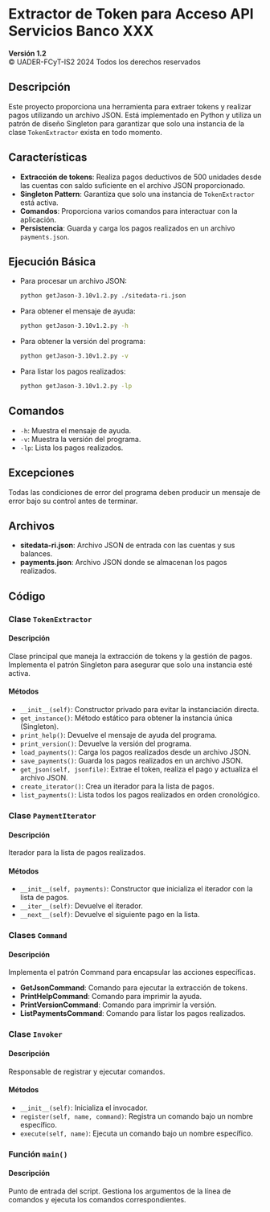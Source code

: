 # Extractor de Token para Acceso API Servicios Banco XXX
**Versión 1.2**  
© UADER-FCyT-IS2 2024 Todos los derechos reservados

## Descripción
Este proyecto proporciona una herramienta para extraer tokens y realizar pagos utilizando un archivo JSON. Está implementado en Python y utiliza un patrón de diseño Singleton para garantizar que solo una instancia de la clase `TokenExtractor` exista en todo momento.

## Características
- **Extracción de tokens**: Realiza pagos deductivos de 500 unidades desde las cuentas con saldo suficiente en el archivo JSON proporcionado.
- **Singleton Pattern**: Garantiza que solo una instancia de `TokenExtractor` está activa.
- **Comandos**: Proporciona varios comandos para interactuar con la aplicación.
- **Persistencia**: Guarda y carga los pagos realizados en un archivo `payments.json`.


## Ejecución Básica
- Para procesar un archivo JSON:
    ```bash
    python getJason-3.10v1.2.py ./sitedata-ri.json
    ```
- Para obtener el mensaje de ayuda:
    ```bash
    python getJason-3.10v1.2.py -h
    ```
- Para obtener la versión del programa:
    ```bash
    python getJason-3.10v1.2.py -v
    ```
- Para listar los pagos realizados:
    ```bash
    python getJason-3.10v1.2.py -lp
    ```

## Comandos
- `-h`: Muestra el mensaje de ayuda.
- `-v`: Muestra la versión del programa.
- `-lp`: Lista los pagos realizados.

## Excepciones
Todas las condiciones de error del programa deben producir un mensaje de error bajo su control antes de terminar.

## Archivos
- **sitedata-ri.json**: Archivo JSON de entrada con las cuentas y sus balances.
- **payments.json**: Archivo JSON donde se almacenan los pagos realizados.

## Código

### Clase `TokenExtractor`

#### Descripción
Clase principal que maneja la extracción de tokens y la gestión de pagos. Implementa el patrón Singleton para asegurar que solo una instancia esté activa.

#### Métodos
- `__init__(self)`: Constructor privado para evitar la instanciación directa.
- `get_instance()`: Método estático para obtener la instancia única (Singleton).
- `print_help()`: Devuelve el mensaje de ayuda del programa.
- `print_version()`: Devuelve la versión del programa.
- `load_payments()`: Carga los pagos realizados desde un archivo JSON.
- `save_payments()`: Guarda los pagos realizados en un archivo JSON.
- `get_json(self, jsonfile)`: Extrae el token, realiza el pago y actualiza el archivo JSON.
- `create_iterator()`: Crea un iterador para la lista de pagos.
- `list_payments()`: Lista todos los pagos realizados en orden cronológico.

### Clase `PaymentIterator`

#### Descripción
Iterador para la lista de pagos realizados.

#### Métodos
- `__init__(self, payments)`: Constructor que inicializa el iterador con la lista de pagos.
- `__iter__(self)`: Devuelve el iterador.
- `__next__(self)`: Devuelve el siguiente pago en la lista.

### Clases `Command`

#### Descripción
Implementa el patrón Command para encapsular las acciones específicas.

- **GetJsonCommand**: Comando para ejecutar la extracción de tokens.
- **PrintHelpCommand**: Comando para imprimir la ayuda.
- **PrintVersionCommand**: Comando para imprimir la versión.
- **ListPaymentsCommand**: Comando para listar los pagos realizados.

### Clase `Invoker`

#### Descripción
Responsable de registrar y ejecutar comandos.

#### Métodos
- `__init__(self)`: Inicializa el invocador.
- `register(self, name, command)`: Registra un comando bajo un nombre específico.
- `execute(self, name)`: Ejecuta un comando bajo un nombre específico.

### Función `main()`

#### Descripción
Punto de entrada del script. Gestiona los argumentos de la línea de comandos y ejecuta los comandos correspondientes.